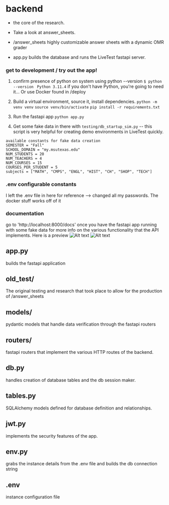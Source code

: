 # backend
 - the core of the research. 
 - Take a look at answer_sheets. 

  - /answer_sheets  highly customizable answer sheets with a dynamic OMR grader
  - app.py   builds the database and runs the LiveTest fastapi server. 


### get to development / try out the app!
  1. confirm presence of python on system using python --version
  ```$ python --version ```
  ```Python 3.11.4```
  if you don't have Python, you're going to need it... Or use Docker found in /deploy
  
  2. Build a virtual environment, source it, install dependencies.
     ```python -m venv venv```
     ```source venv/bin/activate```
     ```pip install -r requirements.txt```
  
  3. Run the fastapi app
    ```python app.py```

  4. Get some fake data in there with 
      ```testing/db_startup_sim.py``` -- this script is very helpful for creating demo environments in LiveTest quickly.

    available constants for fake data creation
    SEMESTER = "Fall"
    SCHOOL_DOMAIN = "my.msutexas.edu"
    NUM_STUDENTS = 20
    NUM_TEACHERS = 4
    NUM_COURSES = 15
    COURSES_PER_STUDENT = 5
    subjects = ["MATH", "CMPS", "ENGL", "HIST", "CH", "SHOP", "TECH"]


### .env configurable constants 
I left the .env file in here for reference --> changed all my passwords.
The docker stuff works off of it 

### documentation
  go to 'http://localhost:8000/docs' once you have the fastapi app running with some fake data for more info on the various functionality that the API implements. Here is a preview
![Alt text](assets/docs.png)
![Alt text](assets/docs2.png)



## app.py
  builds the fastapi application

## old_test/ 
  The original testing and research that took place to allow for the production of /answer_sheets

## models/
  pydantic models that handle data verification through the fastapi routers

## routers/
  fastapi routers that implement the various HTTP routes of the backend. 

## db.py 
  handles creation of database tables and the db session maker. 

## tables.py 
  SQLAlchemy models defined for database definition and relationships. 

## jwt.py
  implements the security features of the app. 

## env.py
  grabs the instance details from the .env file and builds the db connection string

## .env 
  instance configuration file
